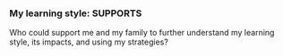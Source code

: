 ### My learning style: **SUPPORTS**

Who could support me and my family to further understand my learning style, its impacts, and using my strategies?
